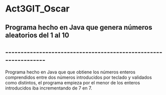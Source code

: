 # Act3GIT_Oscar
## Programa hecho en Java que genera números aleatorios del 1 al 10
## ----------------------------------------------------------------
Programa hecho en Java que  que obtiene los números enteros comprendidos entre
dos números introducidos por teclado y validados como distintos, el programa
empieza por el menor de los enteros introducidos iba incrementando de
7 en 7.
